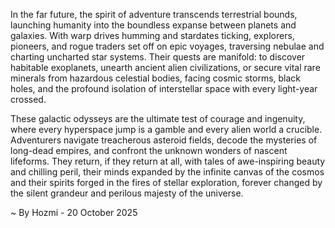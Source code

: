 
In the far future, the spirit of adventure transcends terrestrial bounds, launching humanity into the boundless expanse between planets and galaxies. With warp drives humming and stardates ticking, explorers, pioneers, and rogue traders set off on epic voyages, traversing nebulae and charting uncharted star systems. Their quests are manifold: to discover habitable exoplanets, unearth ancient alien civilizations, or secure vital rare minerals from hazardous celestial bodies, facing cosmic storms, black holes, and the profound isolation of interstellar space with every light-year crossed.

These galactic odysseys are the ultimate test of courage and ingenuity, where every hyperspace jump is a gamble and every alien world a crucible. Adventurers navigate treacherous asteroid fields, decode the mysteries of long-dead empires, and confront the unknown wonders of nascent lifeforms. They return, if they return at all, with tales of awe-inspiring beauty and chilling peril, their minds expanded by the infinite canvas of the cosmos and their spirits forged in the fires of stellar exploration, forever changed by the silent grandeur and perilous majesty of the universe.

~ By Hozmi - 20 October 2025
